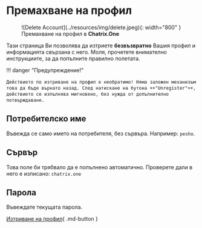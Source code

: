 # Премахване на профил

<figure markdown>
   ![Delete Account](../resources/img/delete.jpeg){: width="800" }
   <figcaption>Премахване на профил в <b>Chatrix.One</b></figcaption>
</figure>

Тази страница Ви позволява да изтриете **безвъзвратно** Вашия профил и информацията свързана с него. Моля, прочетете внимателно инструкциите, за да попълните правилно полетата.

!!! danger "Предупреждение!"

    Действието по изтриване на профил е необратимо! Няма заложен механизъм това да бъде върнато назад. След натискане на бутона ++"Unregister"++, действието се изпълнява мигновено, без нужда от допълнително потвърждаване.

## Потребителско име

Въвежда се само името на потребителя, без сървъра. Например: `pesho`.

## Сървър

Това поле би трябвало да е попълнено автоматично. Проверете дали в него е изписано: `chatrix.one`

## Парола

Въвеждате текущата парола.

[Изтриване на профил](https://chatrix.one/user/delete/){ .md-button }

